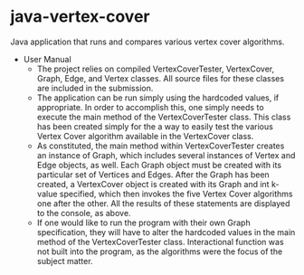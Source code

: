 # java-vertex-cover
Java application that runs and compares various vertex cover algorithms.

- User Manual
  - The project relies on compiled VertexCoverTester, VertexCover, Graph, Edge, and Vertex classes.  All source files for these classes are included in the submission.
  - The application can be run simply using the hardcoded values, if appropriate.  In order to accomplish this, one simply needs to execute the main method of the VertexCoverTester class.  This class has been created simply for the a way to easily test the various Vertex Cover algorithm available in the VertexCover class.
  - As constituted, the main method within VertexCoverTester creates an instance of Graph, which includes several instances of Vertex and Edge objects, as well.  Each Graph object must be created with its particular set of Vertices and Edges.  After the Graph has been created, a VertexCover object is created with its Graph and int k-value specified, which then invokes the five Vertex Cover algorithms one after the other.  All the results of these statements are displayed to the console, as above.
  - If one would like to run the program with their own Graph specification, they will have to alter the hardcoded values in the main method of the VertexCoverTester class.  Interactional function was not built into the program, as the algorithms were the focus of the subject matter.
